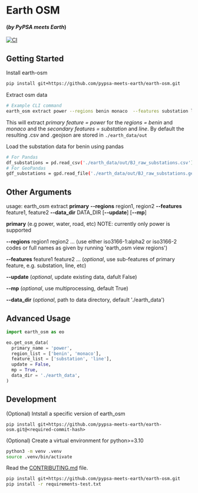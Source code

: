 # Earth OSM 
#### (*by PyPSA meets Earth*)

[![CI](https://github.com/pypsa-meets-africa/earth-osm/actions/workflows/main.yml/badge.svg)](https://github.com/pypsa-meets-africa/earth-osm/actions/workflows/main.yml)

## Getting Started
Install earth-osm
```bash
pip install git+https://github.com/pypsa-meets-earth/earth-osm.git
```

Extract osm data
```bash
# Example CLI command
earth_osm extract power --regions benin monaco  --features substation line
```
This will extract
*primary feature = power* for the *regions = benin* and *monaco* and the *secondary features = substation* and *line*.
By default the resulting .csv and .geojson are stored in `./earth_data/out`

Load the substation data for benin using pandas
```bash
# For Pandas
df_substations = pd.read_csv('./earth_data/out/BJ_raw_substations.csv')
# For GeoPandas
gdf_substations = gpd.read_file('./earth_data/out/BJ_raw_substations.geojson')
```

## Other Arguments
usage: earth_osm extract **primary** **--regions** region1, region2 **--features** feature1, feature2 **--data_dir** DATA_DIR [**--update**] [**--mp**] 

  **primary** (e.g power, water, road, etc) NOTE: currently only power is supported

  **--regions** region1 region2 ... (use either iso3166-1:alpha2 or iso3166-2 codes or full names as given by running 'earth_osm view regions')

  **--features** feature1 feature2 ... (*optional*, use sub-features of primary feature, e.g. substation, line, etc)

  **--update** (*optional*, update existing data, dafult False)

  **--mp** (*optional*, use multiprocessing, default True)
  
  **--data_dir** (*optional*, path to data directory, default './earth_data')
                      

## Advanced Usage

```py
import earth_osm as eo

eo.get_osm_data(
  primary_name = 'power',
  region_list = ['benin', 'monaco'],
  feature_list = ['substation', 'line'],
  update = False,
  mp = True,
  data_dir = './earth_data',
)
```

## Development

(Optional) Intstall a specific version of earth_osm
```
pip install git+https://github.com/pypsa-meets-earth/earth-osm.git@<required-commit-hash>
```

(Optional) Create a virtual environment for python>=3.10 
```bash
python3 -m venv .venv
source .venv/bin/activate
```

Read the [CONTRIBUTING.md](CONTRIBUTING.md) file.
```bash
pip install git+https://github.com/pypsa-meets-earth/earth-osm.git
pip install -r requirements-test.txt 
```
